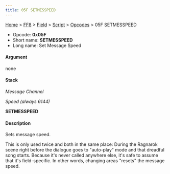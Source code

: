 ```yaml
---
title: 05F SETMESSPEED
---
```


[Home](/Main%20Page.md) > [FF8](/FF8.md) > [Field](/FF8/Field.md) > [Script](/FF8/Field/Script.md) > [Opcodes](/FF8/Field/Script/Opcodes.md) > 05F SETMESSPEED

-   Opcode: **0x05F**
-   Short name: **SETMESSPEED**
-   Long name: Set Message Speed

#### Argument

none

#### Stack

  
*Message Channel*

*Speed (always 6144)*

**SETMESSPEED**

#### Description

Sets message speed.

This is only used twice and both in the same place: During the Ragnarok
scene right before the dialogue goes to "auto-play" mode and that
dreadful song starts. Because it's never called anywhere else, it's safe
to assume that it's field-specific. In other words, changing areas
"resets" the message speed.
